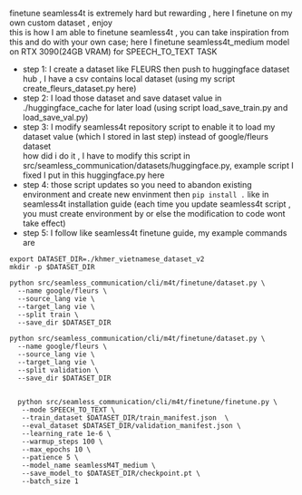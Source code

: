 finetune seamless4t is extremely hard but rewarding , here I finetune on my own custom dataset , enjoy <br>
this is how I am able to finetune seamless4t , you can take inspiration from this and do with your own case; here I finetune seamless4t_medium model on RTX 3090(24GB VRAM) for SPEECH_TO_TEXT TASK 
- step 1: I create a dataset like FLEURS then push to huggingface dataset hub , I have a csv contains local dataset (using my script create_fleurs_dataset.py here)
- step 2: I load those dataset and save dataset value in ./huggingface_cache for later load
(using script load_save_train.py and load_save_val.py)
- step 3: I modify seamless4t repository script to enable it to load my dataset value (which I stored in last step) instead of google/fleurs dataset  <br>
how did i do it , I have to modify this script in src/seamless_communication/datasets/huggingface.py, example script I fixed I put in this huggingface.py here 
- step 4: those script updates so you need to abandon existing environment and create new envinment then ```pip install .``` like in seamless4t installation guide (each time you update seamless4t script , you must create environment by or else the modification to code wont take effect)
- step 5: I follow like seamless4t finetune guide, my example commands are
```
export DATASET_DIR=./khmer_vietnamese_dataset_v2
mkdir -p $DATASET_DIR

python src/seamless_communication/cli/m4t/finetune/dataset.py \
  --name google/fleurs \
  --source_lang vie \
  --target_lang vie \
  --split train \
  --save_dir $DATASET_DIR

python src/seamless_communication/cli/m4t/finetune/dataset.py \
  --name google/fleurs \
  --source_lang vie \
  --target_lang vie \
  --split validation \
  --save_dir $DATASET_DIR


  python src/seamless_communication/cli/m4t/finetune/finetune.py \
   --mode SPEECH_TO_TEXT \
   --train_dataset $DATASET_DIR/train_manifest.json  \
   --eval_dataset $DATASET_DIR/validation_manifest.json \
   --learning_rate 1e-6 \
   --warmup_steps 100 \
   --max_epochs 10 \
   --patience 5 \
   --model_name seamlessM4T_medium \
   --save_model_to $DATASET_DIR/checkpoint.pt \
   --batch_size 1
```